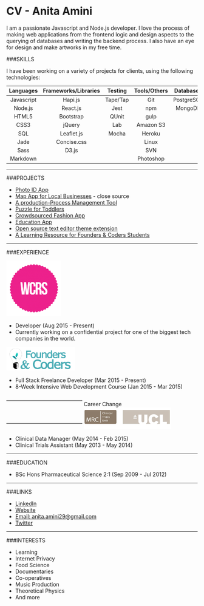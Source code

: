 # CV - Anita Amini

I am a passionate Javascript and Node.js developer. I love the process of making web applications from the frontend logic and design aspects to the querying of databases and writing the backend process. I also have an eye for design and make artworks in my free time.

###SKILLS

I have been working on a variety of projects for clients, using the following technologies:

| Languages | Frameworks/Libraries | Testing   | Tools/Others | Databases |
|:---------:|:--------------------:|:---------:|:------------:|:---------:|
| Javascript| Hapi.js              | Tape/Tap  | Git          | PostgreSQL|
| Node.js   | React.js             | Jest      | npm          | MongoDB   |
| HTML5     | Bootstrap            | QUnit     | gulp         | |
| CSS3      | jQuery               | Lab       | Amazon S3    | |
| SQL       | Leaflet.js           | Mocha     | Heroku       | | 
| Jade      | Concise.css          |           | Linux        | |
| Sass      |  D3.js               |           | SVN          | |
| Markdown  |                      |           | Photoshop    | |

---
###PROJECTS

- [Photo ID App](projects/photoId.md)
- [Map App for Local Businesses](projects/map.md) - close source
- [A production-Process Management Tool](projects/productivity.md)
- [Puzzle for Toddlers](projects/puzzle.md)
- [Crowdsourced Fashion App](http://crowdsourced-fashion.herokuapp.com/)
- [Education App](http://pajoa.herokuapp.com/)
- [Open source text editor theme extension](https://github.com/Neats29/Brackets-Midnight-Blue-Theme)
- [A Learning Resource for Founders & Coders Students](https://github.com/Neats29/Learn-Heroku)


---

###EXPERIENCE

<img src="https://github.com/Neats29/CV/blob/master/experience/wcrs.png" width="145">

- Developer (Aug 2015 - Present)
- Currently working on a confidential project for one of the biggest tech companies in the world.

<img src="https://github.com/Neats29/CV/blob/master/experience/fac.png" width="180">

- Full Stack Freelance Developer (Mar 2015 - Present)
- 8-Week Intensive Web Development Course (Jan 2015 - Mar 2015) 


<hr style="width: 200px; display: inline-block;"> Career Change <hr style="display: inline-block; width: 200px;">


<img src="https://github.com/Neats29/CV/blob/master/experience/mrc.png" width="230">

- Clinical Data Manager (May 2014 - Feb 2015)
- Clinical Trials Assistant (May 2013 - May 2014)

--- 


###EDUCATION
- BSc Hons Pharmaceutical Science 2:1  (Sep 2009 - Jul 2012)

---
###LINKS

- [LinkedIn](https://uk.linkedin.com/in/anitaamini)
- [Website](http://neats29.github.io)
- [Email: anita.amini29@gmail.com](mailto:anita.amini29@gmail.com)
- [Twitter](https://twitter.com/neats29)

---
###INTERESTS
* Learning
* Internet Privacy
* Food Science
* Documentaries
* Co-operatives
* Music Production
* Theoretical Physics
* And more
